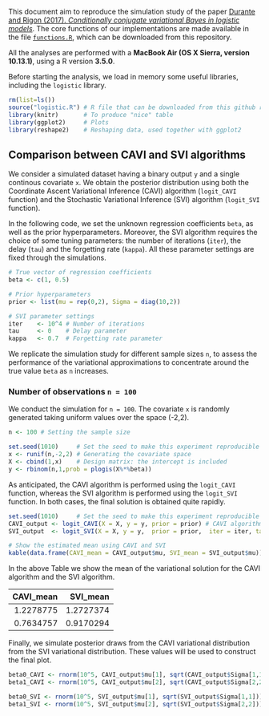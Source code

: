 

This document aim to reproduce the simulation study of the paper [Durante and Rigon (2017). *Conditionally conjugate variational Bayes in logistic models*](https://arxiv.org/abs/1711.06999). The core functions of our implementations are made available in the file [`functions.R`](https://github.com/tommasorigon/logisticVB/blob/master/logistic.R), which can be downloaded from this repository.

All the analyses are performed with a **MacBook Air (OS X Sierra, version 10.13.1)**, using a R version **3.5.0**. 

Before starting the analysis, we load in memory some useful libraries, including the `logistic` library.

```r
rm(list=ls())
source("logistic.R") # R file that can be downloaded from this github repository
library(knitr)       # To produce "nice" table
library(ggplot2)     # Plots
library(reshape2)    # Reshaping data, used together with ggplot2
```

## Comparison between CAVI and SVI algorithms

We consider a simulated dataset having a binary output `y` and a single continous covariate `x`. We obtain the posterior distribution using both the Coordinate Ascent Variational Inference (CAVI) algorithm (`logit_CAVI` function) and the Stochastic Variational Inference (SVI) algorithm (`logit_SVI` function).

In the following code, we set the unknown regression coefficients `beta`, as well as the prior hyperparameters. Moreover, the SVI algorithm requires the choice of some tuning parameters: the number of iterations (`iter`), the delay (`tau`) and the forgetting rate (`kappa`). All these parameter settings are fixed through the simulations. 

```r
# True vector of regression coefficients
beta <- c(1, 0.5)

# Prior hyperparameters
prior <- list(mu = rep(0,2), Sigma = diag(10,2))

# SVI parameter settings
iter    <- 10^4 # Number of iterations
tau     <- 0    # Delay parameter
kappa   <- 0.7  # Forgetting rate parameter
```

We replicate the simulation study for different sample sizes `n`, to assess the performance of the variational approximations to concentrate around the true value `beta` as `n` increases. 

### Number of observations `n = 100`

We conduct the simulation for `n = 100`. The covariate `x` is randomly generated taking uniform values over the space (-2,2).

```r
n <- 100 # Setting the sample size

set.seed(1010)     # Set the seed to make this experiment reproducible
x <- runif(n,-2,2) # Generating the covariate space
X <- cbind(1,x)    # Design matrix: the intercept is included
y <- rbinom(n,1,prob = plogis(X%*%beta))
```
As anticipated, the CAVI algorithm is performed using the `logit_CAVI` function, whereas the SVI algorithm is performed using the `logit_SVI` function. In both cases, the final solution is obtained quite rapidly.

```r
set.seed(1010)     # Set the seed to make this experiment reproducible
CAVI_output <- logit_CAVI(X = X, y = y, prior = prior) # CAVI algorithm
SVI_output  <- logit_SVI(X = X, y = y,  prior = prior,  iter = iter, tau = tau, kappa = kappa) # SVI algorithm

# Show the estimated mean using CAVI and SVI
kable(data.frame(CAVI_mean = CAVI_output$mu, SVI_mean = SVI_output$mu))
```

In the above Table we show the mean of the variational solution for the CAVI algorithm and the SVI algorithm.

| CAVI_mean|  SVI_mean|
|---------:|---------:|
| 1.2278775| 1.2727374|
| 0.7634757| 0.9170294|

Finally, we simulate posterior draws from the CAVI variational distribution from the SVI variational distribution. These values will be used to construct the final plot.

```r
beta0_CAVI <- rnorm(10^5, CAVI_output$mu[1], sqrt(CAVI_output$Sigma[1,1]))
beta1_CAVI <- rnorm(10^5, CAVI_output$mu[2], sqrt(CAVI_output$Sigma[2,2]))

beta0_SVI <- rnorm(10^5, SVI_output$mu[1], sqrt(SVI_output$Sigma[1,1]))
beta1_SVI <- rnorm(10^5, SVI_output$mu[2], sqrt(SVI_output$Sigma[2,2]))
```

